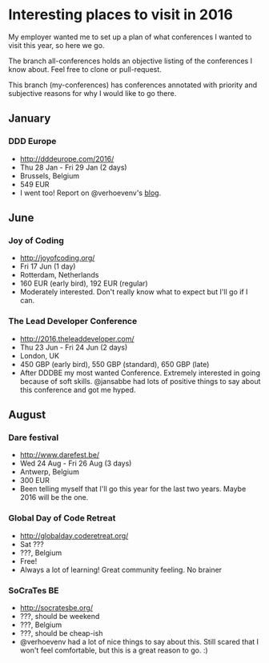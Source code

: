 # Interesting places to visit in 2016

My employer wanted me to set up a plan of what conferences I wanted to visit this year, so here we go.

The branch all-conferences holds an objective listing of the conferences I know about. Feel free to clone or pull-request.

This branch (my-conferences) has conferences annotated with priority and subjective reasons for why I would like to go there.

## January

### DDD Europe
* http://dddeurope.com/2016/
* Thu 28 Jan - Fri 29 Jan (2 days)
* Brussels, Belgium
* 549 EUR
* I went too! Report on @verhoevenv's [blog](http://verhoevenv.github.io/2016/02/01/notes-from-ddd-europe.html).

## June
### Joy of Coding
* http://joyofcoding.org/
* Fri 17 Jun (1 day)
* Rotterdam, Netherlands
* 160 EUR (early bird), 192 EUR (regular)
* Moderately interested. Don't really know what to expect but I'll go if I can.

### The Lead Developer Conference
* <http://2016.theleaddeveloper.com/>
* Thu 23 Jun - Fri 24 Jun (2 days)
* London, UK
* 450 GBP (early bird), 550 GBP (standard), 650 GBP (late)
* After DDDBE my most wanted Conference. Extremely interested in going because of soft skills. @jansabbe had lots of positive things to say about this conference and got me hyped.

## August
### Dare festival
* <http://www.darefest.be/>
* Wed 24 Aug - Fri 26 Aug (3 days)
* Antwerp, Belgium
* 300 EUR
* Been telling myself that I'll go this year for the last two years. Maybe 2016 will be the one.

### Global Day of Code Retreat
* http://globalday.coderetreat.org/
* Sat ???
* ???, Belgium
* Free!
* Always a lot of learning! Great community feeling. No brainer

### SoCraTes BE
* <http://socratesbe.org/>
* ???, should be weekend
* ???, Belgium
* ???, should be cheap-ish
* @verhoevenv had a lot of nice things to say about this. Still scared that I won't feel comfortable, but this is a great reason to go. :)
